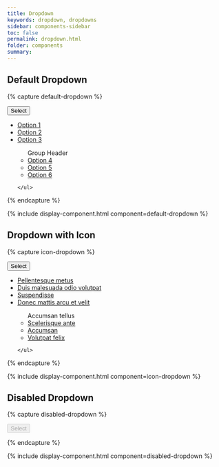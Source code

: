 ```yaml
---
title: Dropdown
keywords: dropdown, dropdowns
sidebar: components-sidebar
toc: false
permalink: dropdown.html
folder: components
summary:
---
```


## Default Dropdown
{% capture default-dropdown %}
<div class="tn-dropdown">
    <button class="tn-dropdown__control" aria-controls="nNJnB279" aria-expanded="false" aria-haspopup="true">
        Select
    </button>
    <ul class="tn-dropdown__menu" aria-hidden="true" id="nNJnB279">
        <li><a href="#" class="tn-dropdown__item">Option 1</a></li>
        <li><a href="#" class="tn-dropdown__item">Option 2</a></li>
        <li><a href="#" class="tn-dropdown__item">Option 3</a></li>
        <ul class="tn-dropdown__group">
            <span class="tn-dropdown__separator" role="separator">Group Header</span>
            <li><a href="#" class="tn-dropdown__item">Option 4</a></li>
            <li><a href="#" class="tn-dropdown__item">Option 5</a></li>
            <li><a href="#" class="tn-dropdown__item">Option 6</a></li>
        </ul>

    </ul>
</div>

{% endcapture %}

{% include display-component.html component=default-dropdown %}

## Dropdown with Icon

{% capture icon-dropdown %}
<div class="tn-dropdown">
    <button class="tn-dropdown__control" aria-controls="aqn0K794" aria-expanded="false" aria-haspopup="true">
        <span class="tn-icon tn-icon--filter tn-dropdown__icon" role="presentation"></span>
        Select
    </button>
    <ul class="tn-dropdown__menu" aria-hidden="true" id="aqn0K794">
        <li><a href="#" class="tn-dropdown__item">Pellentesque metus</a></li>
        <li><a href="#" class="tn-dropdown__item">Duis malesuada odio volutpat</a></li>
        <li><a href="#" class="tn-dropdown__item">Suspendisse</a></li>
        <li><a href="#" class="tn-dropdown__item">Donec mattis arcu et velit</a></li>
        <ul class="tn-dropdown__group">
            <span class="tn-dropdown__separator" role="separator">Accumsan tellus</span>
            <li><a href="#" class="tn-dropdown__item">Scelerisque ante</a></li>
            <li><a href="#" class="tn-dropdown__item">Accumsan</a></li>
            <li><a href="#" class="tn-dropdown__item">Volutpat felix</a></li>
        </ul>

    </ul>
</div>
{% endcapture %}

{% include display-component.html component=icon-dropdown %}

## Disabled Dropdown

{% capture disabled-dropdown %}
<div class="tn-dropdown">
    <button class="tn-dropdown__control" aria-controls="k4IHj455" aria-expanded="false" aria-haspopup="true" disabled>
        Select
    </button>
    <ul class="tn-dropdown__menu" aria-hidden="true" id="k4IHj455">
    </ul>
</div>
{% endcapture %}

{% include display-component.html component=disabled-dropdown %}
